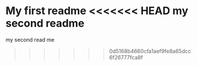 My first readme
<<<<<<< HEAD
my second readme
=======
my second read me

>>>>>>> 0d5168b4660cfa1aef9fe8a65dcc6f26777fca8f